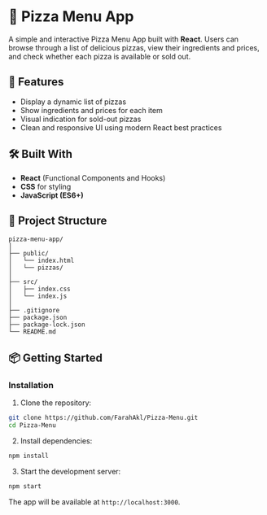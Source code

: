 # 🍕 Pizza Menu App

A simple and interactive Pizza Menu App built with **React**. Users can browse through a list of delicious pizzas, view their ingredients and prices, and check whether each pizza is available or sold out.

## 🚀 Features

* Display a dynamic list of pizzas
* Show ingredients and prices for each item
* Visual indication for sold-out pizzas
* Clean and responsive UI using modern React best practices

## 🛠️ Built With

* **React** (Functional Components and Hooks)
* **CSS** for styling 
* **JavaScript (ES6+)**

## 📁 Project Structure

```
pizza-menu-app/
│
├── public/
│   └── index.html
│   └── pizzas/
│
├── src/
│   ├── index.css
│   └── index.js
│
├── .gitignore
├── package.json
├── package-lock.json
└── README.md
```

## 📦 Getting Started

### Installation

1. Clone the repository:

```bash
git clone https://github.com/FarahAkl/Pizza-Menu.git
cd Pizza-Menu
```

2. Install dependencies:

```bash
npm install

```

3. Start the development server:

```bash
npm start

```

The app will be available at `http://localhost:3000`.

